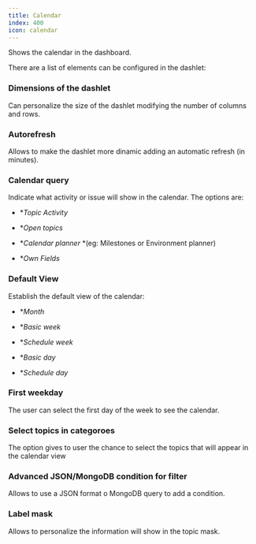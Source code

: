 ```yaml
---
title: Calendar
index: 400
icon: calendar
---
```


Shows the calendar in the dashboard.

There are a list of elements can be configured in the dashlet:


### Dimensions of the dashlet

Can personalize the size of the dashlet modifying the number of columns and rows.


### Autorefresh

Allows to make the dashlet more dinamic adding an automatic refresh (in minutes).


### Calendar query

Indicate what activity or issue will show in the calendar. The options are:


- **Topic Activity*


- **Open topics*


- **Calendar planner*
*(eg: Milestones or Environment planner)


- **Own Fields*



### Default View

Establish the default view of the calendar:


- **Month*


- **Basic week*


- **Schedule week*


- **Basic day*


- **Schedule day*



### First weekday

The user can select the first day of the week to see the calendar.


### Select topics in categoroes

The option gives to user the chance to select the topics that will appear in the calendar view


### Advanced JSON/MongoDB condition for filter

Allows to use a JSON format o MongoDB query to add a condition.


### Label mask

Allows to personalize the information will show in the topic mask.
